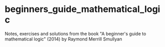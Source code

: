 # beginners_guide_mathematical_logic
Notes, exercises and solutions from the book "A beginner's guide to mathematical logic" (2014) by Raymond Merrill Smullyan 
